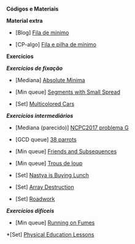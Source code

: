 **Códigos e Materiais**

**Material extra**
* [Blog] [Fila de mínimo](https://codeforces.com/blog/entry/76908)

* [CP-algo] [Fila e pilha de mínimo](https://cp-algorithms.com/data_structures/stack_queue_modification.html)

**Exercícios**

**_Exercícios de fixação_**
* [Mediana] [Absolute Minima](https://atcoder.jp/contests/abc127/tasks/abc127_f)

* [Min queue] [Segments with Small Spread](https://codeforces.com/edu/course/2/lesson/9/2/practice/contest/307093/problem/F)

* [Set] [Multicolored Cars](https://codeforces.com/problemset/problem/818/D)

**_Exercícios intermediários_**
* [Mediana (parecido)] [NCPC2017 problema G](https://codeforces.com/gym/101572/attachments/download/6091/20172018-acmicpc-nordic-collegiate-programming-contest-ncpc-2017-en.pdf)

* [GCD queue] [38 parrots](https://codeforces.com/gym/102788/problem/D)

* [Min queue] [Friends and Subsequences](https://codeforces.com/contest/689/problem/D)

* [Min queue] [Trous de loup](https://szkopul.edu.pl/problemset/problem/07Q0fFk7fU2TmGr6wpPeDCZj/site/?key=statement)

* [Set] [Nastya is Buying Lunch](https://codeforces.com/contest/1136/problem/D)

* [Set] [Array Destruction](https://codeforces.com/problemset/problem/1474/C)

* [Set] [Roadwork](https://atcoder.jp/contests/abc128/tasks/abc128_e)

**_Exercícios difíceis_**

* [Min queue] [Running on Fumes](https://www.facebook.com/codingcompetitions/hacker-cup/2020/qualification-round/problems/D1)

*[Set] [Physical Education Lessons](https://codeforces.com/contest/915/problem/E)
